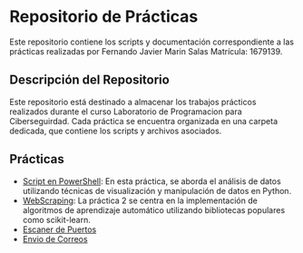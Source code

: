 # Repositorio de Prácticas

Este repositorio contiene los scripts y documentación correspondiente a las prácticas realizadas por Fernando Javier Marin Salas Matrícula: 1679139.

## Descripción del Repositorio

Este repositorio está destinado a almacenar los trabajos prácticos realizados durante el curso Laboratorio de Programacion para Ciberseguirdad. Cada práctica se encuentra organizada en una carpeta dedicada, que contiene los scripts y archivos asociados.

## Prácticas

- [Script en PowerShell](practica1): En esta práctica, se aborda el análisis de datos utilizando técnicas de visualización y manipulación de datos en Python.
- [WebScraping](practica2/README.md): La práctica 2 se centra en la implementación de algoritmos de aprendizaje automático utilizando bibliotecas populares como scikit-learn.
- [Escaner de Puertos](practica3/README.md)
- [Envio de Correos](Practica4/README.md)
